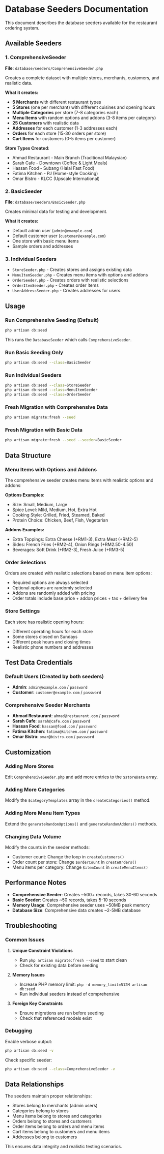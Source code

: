 # Database Seeders Documentation

This document describes the database seeders available for the restaurant ordering system.

## Available Seeders

### 1. ComprehensiveSeeder
**File**: `database/seeders/ComprehensiveSeeder.php`

Creates a complete dataset with multiple stores, merchants, customers, and realistic data.

**What it creates:**
- **5 Merchants** with different restaurant types
- **5 Stores** (one per merchant) with different cuisines and opening hours
- **Multiple Categories** per store (7-8 categories each)
- **Menu Items** with random options and addons (3-8 items per category)
- **25 Customers** with realistic data
- **Addresses** for each customer (1-3 addresses each)
- **Orders** for each store (15-30 orders per store)
- **Cart Items** for customers (0-5 items per customer)

**Store Types Created:**
- Ahmad Restaurant - Main Branch (Traditional Malaysian)
- Sarah Cafe - Downtown (Coffee & Light Meals)
- Hassan Food - Subang (Halal Fast Food)
- Fatima Kitchen - PJ (Home-style Cooking)
- Omar Bistro - KLCC (Upscale International)

### 2. BasicSeeder
**File**: `database/seeders/BasicSeeder.php`

Creates minimal data for testing and development.

**What it creates:**
- Default admin user (`admin@example.com`)
- Default customer user (`customer@example.com`)
- One store with basic menu items
- Sample orders and addresses

### 3. Individual Seeders
- `StoreSeeder.php` - Creates stores and assigns existing data
- `MenuItemSeeder.php` - Creates menu items with options and addons
- `OrderSeeder.php` - Creates orders with realistic selections
- `OrderItemSeeder.php` - Creates order items
- `UserAddressSeeder.php` - Creates addresses for users

## Usage

### Run Comprehensive Seeding (Default)
```bash
php artisan db:seed
```
This runs the `DatabaseSeeder` which calls `ComprehensiveSeeder`.

### Run Basic Seeding Only
```bash
php artisan db:seed --class=BasicSeeder
```

### Run Individual Seeders
```bash
php artisan db:seed --class=StoreSeeder
php artisan db:seed --class=MenuItemSeeder
php artisan db:seed --class=OrderSeeder
```

### Fresh Migration with Comprehensive Data
```bash
php artisan migrate:fresh --seed
```

### Fresh Migration with Basic Data
```bash
php artisan migrate:fresh --seed --seeder=BasicSeeder
```

## Data Structure

### Menu Items with Options and Addons

The comprehensive seeder creates menu items with realistic options and addons:

**Options Examples:**
- Size: Small, Medium, Large
- Spice Level: Mild, Medium, Hot, Extra Hot
- Cooking Style: Grilled, Fried, Steamed, Baked
- Protein Choice: Chicken, Beef, Fish, Vegetarian

**Addons Examples:**
- Extra Toppings: Extra Cheese (+RM1-3), Extra Meat (+RM2-5)
- Sides: French Fries (+RM2-4), Onion Rings (+RM2.50-4.50)
- Beverages: Soft Drink (+RM2-3), Fresh Juice (+RM3-5)

### Order Selections

Orders are created with realistic selections based on menu item options:
- Required options are always selected
- Optional options are randomly selected
- Addons are randomly added with pricing
- Order totals include base price + addon prices + tax + delivery fee

### Store Settings

Each store has realistic opening hours:
- Different operating hours for each store
- Some stores closed on Sundays
- Different peak hours and closing times
- Realistic phone numbers and addresses

## Test Data Credentials

### Default Users (Created by both seeders)
- **Admin**: `admin@example.com` / `password`
- **Customer**: `customer@example.com` / `password`

### Comprehensive Seeder Merchants
- **Ahmad Restaurant**: `ahmad@restaurant.com` / `password`
- **Sarah Cafe**: `sarah@cafe.com` / `password`
- **Hassan Food**: `hassan@food.com` / `password`
- **Fatima Kitchen**: `fatima@kitchen.com` / `password`
- **Omar Bistro**: `omar@bistro.com` / `password`

## Customization

### Adding More Stores
Edit `ComprehensiveSeeder.php` and add more entries to the `$storeData` array.

### Adding More Categories
Modify the `$categoryTemplates` array in the `createCategories()` method.

### Adding More Menu Item Types
Extend the `generateRandomOptions()` and `generateRandomAddons()` methods.

### Changing Data Volume
Modify the counts in the seeder methods:
- Customer count: Change the loop in `createCustomers()`
- Order count per store: Change `$orderCount` in `createOrders()`
- Menu items per category: Change `$itemCount` in `createMenuItems()`

## Performance Notes

- **Comprehensive Seeder**: Creates ~500+ records, takes 30-60 seconds
- **Basic Seeder**: Creates ~50 records, takes 5-10 seconds
- **Memory Usage**: Comprehensive seeder uses ~50MB peak memory
- **Database Size**: Comprehensive data creates ~2-5MB database

## Troubleshooting

### Common Issues

1. **Unique Constraint Violations**
   - Run `php artisan migrate:fresh --seed` to start clean
   - Check for existing data before seeding

2. **Memory Issues**
   - Increase PHP memory limit: `php -d memory_limit=512M artisan db:seed`
   - Run individual seeders instead of comprehensive

3. **Foreign Key Constraints**
   - Ensure migrations are run before seeding
   - Check that referenced models exist

### Debugging

Enable verbose output:
```bash
php artisan db:seed -v
```

Check specific seeder:
```bash
php artisan db:seed --class=ComprehensiveSeeder -v
```

## Data Relationships

The seeders maintain proper relationships:
- Stores belong to merchants (admin users)
- Categories belong to stores
- Menu items belong to stores and categories
- Orders belong to stores and customers
- Order items belong to orders and menu items
- Cart items belong to customers and menu items
- Addresses belong to customers

This ensures data integrity and realistic testing scenarios.
